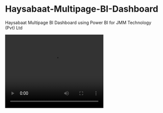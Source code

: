 # Haysabaat-Multipage-BI-Dashboard
Haysabaat Multipage BI Dashboard using Power BI for JMM Technology (Pvt) Ltd

<video src="https://github.com/AliNaqvi110/Haysabaat-Multipage-BI-Dashboard/blob/main/Media1.mp4" controls width="320" height="240"></video>
